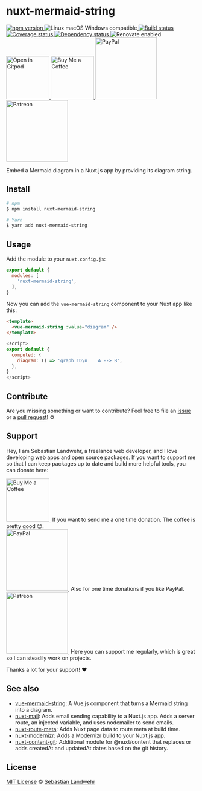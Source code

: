 <!-- TITLE/ -->
# nuxt-mermaid-string
<!-- /TITLE -->

<!-- BADGES/ -->
  <p>
    <a href="https://npmjs.org/package/nuxt-mermaid-string">
      <img
        src="https://img.shields.io/npm/v/nuxt-mermaid-string.svg"
        alt="npm version"
      >
    </a><img src="https://img.shields.io/badge/os-linux%20%7C%C2%A0macos%20%7C%C2%A0windows-blue" alt="Linux macOS Windows compatible"><a href="https://github.com/dword-design/nuxt-mermaid-string/actions">
      <img
        src="https://github.com/dword-design/nuxt-mermaid-string/workflows/build/badge.svg"
        alt="Build status"
      >
    </a><a href="https://codecov.io/gh/dword-design/nuxt-mermaid-string">
      <img
        src="https://codecov.io/gh/dword-design/nuxt-mermaid-string/branch/master/graph/badge.svg"
        alt="Coverage status"
      >
    </a><a href="https://david-dm.org/dword-design/nuxt-mermaid-string">
      <img src="https://img.shields.io/david/dword-design/nuxt-mermaid-string" alt="Dependency status">
    </a><img src="https://img.shields.io/badge/renovate-enabled-brightgreen" alt="Renovate enabled"><br/><a href="https://gitpod.io/#https://github.com/dword-design/nuxt-mermaid-string">
      <img
        src="https://gitpod.io/button/open-in-gitpod.svg"
        alt="Open in Gitpod"
        width="114"
      >
    </a><a href="https://www.buymeacoffee.com/dword">
      <img
        src="https://www.buymeacoffee.com/assets/img/guidelines/download-assets-sm-2.svg"
        alt="Buy Me a Coffee"
        width="114"
      >
    </a><a href="https://paypal.me/SebastianLandwehr">
      <img
        src="https://sebastianlandwehr.com/images/paypal.svg"
        alt="PayPal"
        width="163"
      >
    </a><a href="https://www.patreon.com/dworddesign">
      <img
        src="https://sebastianlandwehr.com/images/patreon.svg"
        alt="Patreon"
        width="163"
      >
    </a>
</p>
<!-- /BADGES -->

<!-- DESCRIPTION/ -->
Embed a Mermaid diagram in a Nuxt.js app by providing its diagram string.
<!-- /DESCRIPTION -->

<!-- INSTALL/ -->
## Install

```bash
# npm
$ npm install nuxt-mermaid-string

# Yarn
$ yarn add nuxt-mermaid-string
```
<!-- /INSTALL -->

## Usage

Add the module to your `nuxt.config.js`:

```js
export default {
  modules: [
    'nuxt-mermaid-string',
  ],
}
```

Now you can add the `vue-mermaid-string` component to your Nuxt app like this:

```html
<template>
  <vue-mermaid-string :value="diagram" />
</template>
```

```js
<script>
export default {
  computed: {
    diagram: () => 'graph TD\n    A --> B',
  },
}
</script>
```

<!-- LICENSE/ -->
## Contribute

Are you missing something or want to contribute? Feel free to file an [issue](https://github.com/dword-design/nuxt-mermaid-string/issues) or a [pull request](https://github.com/dword-design/nuxt-mermaid-string/pulls)! ⚙️

## Support

Hey, I am Sebastian Landwehr, a freelance web developer, and I love developing web apps and open source packages. If you want to support me so that I can keep packages up to date and build more helpful tools, you can donate here:

<p>
  <a href="https://www.buymeacoffee.com/dword">
    <img
      src="https://www.buymeacoffee.com/assets/img/guidelines/download-assets-sm-2.svg"
      alt="Buy Me a Coffee"
      width="114"
    >
  </a>&nbsp;If you want to send me a one time donation. The coffee is pretty good 😊.<br/>
  <a href="https://paypal.me/SebastianLandwehr">
    <img
      src="https://sebastianlandwehr.com/images/paypal.svg"
      alt="PayPal"
      width="163"
    >
  </a>&nbsp;Also for one time donations if you like PayPal.<br/>
  <a href="https://www.patreon.com/dworddesign">
    <img
      src="https://sebastianlandwehr.com/images/patreon.svg"
      alt="Patreon"
      width="163"
    >
  </a>&nbsp;Here you can support me regularly, which is great so I can steadily work on projects.
</p>

Thanks a lot for your support! ❤️

## See also

* [vue-mermaid-string](https://github.com/dword-design/vue-mermaid-string): A Vue.js component that turns a Mermaid string into a diagram.
* [nuxt-mail](https://github.com/dword-design/nuxt-mail): Adds email sending capability to a Nuxt.js app. Adds a server route, an injected variable, and uses nodemailer to send emails.
* [nuxt-route-meta](https://github.com/dword-design/nuxt-route-meta): Adds Nuxt page data to route meta at build time.
* [nuxt-modernizr](https://github.com/dword-design/nuxt-modernizr): Adds a Modernizr build to your Nuxt.js app.
* [nuxt-content-git](https://github.com/dword-design/nuxt-content-git): Additional module for @nuxt/content that replaces or adds createdAt and updatedAt dates based on the git history.

## License

[MIT License](https://opensource.org/licenses/MIT) © [Sebastian Landwehr](https://sebastianlandwehr.com)
<!-- /LICENSE -->
